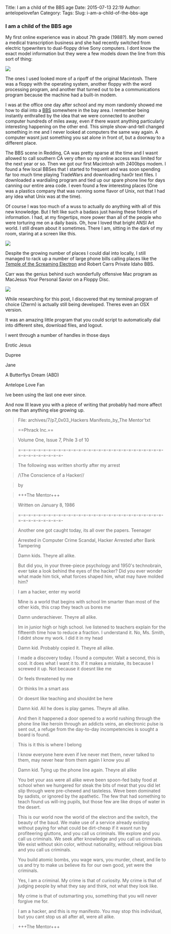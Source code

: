 Title: I am a child of the BBS age
Date: 2015-07-13 22:19
Author: antelopelovefan
Category: 
Tags: 
Slug: i-am-a-child-of-the-bbs-age

### I am a child of the BBS age

My first online experience was in about 7th grade (1988?). My mom owned a medical transcription business and she had recently switched from electric typewriters to dual-floppy drive Sony computers. I dont know the exact model information but they were a few models down the line from this sort of thing:

<img src="https://d262ilb51hltx0.cloudfront.net/max/800/1*PEIgcT2_I1AOsixCx1vEDA.gif" />

The ones I used looked more of a ripoff of the original Macintosh. There was a floppy with the operating system, another floppy with the word processing program, and another that turned out to be a communications program because the machine had a built-in modem.

I was at the office one day after school and my mom randomly showed me how to dial into a [BBS](http://en.wikipedia.org/wiki/Bulletin_board_system) somewhere in the bay area. I remember being instantly enthralled by the idea that we were connected to another computer hundreds of miles away, even if there wasnt anything particularly interesting happening on the other end. This simple show-and-tell changed something in me and I never looked at computers the same way again. A computer wasnt just something you sat alone in front of, but a doorway to a different place.

The BBS scene in Redding, CA was pretty sparse at the time and I wasnt allowed to call southern CA very often so my online access was limited for the next year or so. Then we got our first Macintosh with 2400bps modem. I found a few local BBSes that I started to frequent and was soon spending far too much time playing TradeWars and downloading hax0r text files. I downloaded a wardialing program and tied up our spare phone line for days canning our entire area code. I even found a few interesting places (One was a plastics company that was running some flavor of Unix, not that I had any idea what Unix was at the time).

Of course I was too much of a wuss to actually do anything with all of this new knowledge. But I felt like such a badass just having these folders of information. I had, at my fingertips, more power than all of the people who were torturing me on a daily basis. Oh, how I loved that bright ANSI Art world. I still dream about it sometimes. There I am, sitting in the dark of my room, staring at a screen like this.

<img src="https://d262ilb51hltx0.cloudfront.net/max/800/1*Z0SozL4qzdc2jo8jLohKXw.jpeg" />

Despite the growing number of places I could dial into locally, I still managed to rack up a number of large phone bills calling places like the [Temple of the Screaming Electron](ht[tp://en.wikip](http://www.lamprey-systems.com/)edia.org/wiki/Totse) and Robert Carrs Private Idaho BBS.

Carr was the genius behind such wonderfully offensive Mac program as MacJesus  Your Personal Savior on a Floppy Disc.

<img src="https://d262ilb51hltx0.cloudfront.net/max/800/1*_v4IHN7XU2zIU1cgbDY0Pg.gif" />

While researching for this post, I discovered that my terminal program of choice (Zterm) is actually still being developed. Theres even an OSX version.

It was an amazing little program that you could script to automatically dial into different sites, download files, and logout.

I went through a number of handles in those days

Erotic Jesus

Dupree

Jane

A Butterflys Dream (ABD)

Antelope Love Fan

Ive been using the last one ever since.

And now Ill leave you with a piece of writing that probably had more affect on me than anything else growing up.

> File: archives/7/p7_0x03_Hackers Manifesto_by_The Mentor'txt

> ==Phrack Inc.==

> Volume One, Issue 7, Phile 3 of 10

> =-=-=-=-=-=-=-=-=-=-=-=-=-=-=-=-=-=-=-=-=-=-=-=-=-=-=-=-=-=-=-=-=-=-=-=-=-=-

> The following was written shortly after my arrest

> \/\The Conscience of a Hacker/\/

> by

> +++The Mentor+++

> Written on January 8, 1986

> =-=-=-=-=-=-=-=-=-=-=-=-=-=-=-=-=-=-=-=-=-=-=-=-=-=-=-=-=-=-=-=-=-=-=-=-=-=-

> Another one got caught today, its all over the papers. Teenager

> Arrested in Computer Crime Scandal, Hacker Arrested after Bank Tampering

> Damn kids. Theyre all alike.

> But did you, in your three-piece psychology and 1950's technobrain, ever take a look behind the eyes of the hacker? Did you ever wonder what made him tick, what forces shaped him, what may have molded him?

> I am a hacker, enter my world

> Mine is a world that begins with school Im smarter than most of the other kids, this crap they teach us bores me

> Damn underachiever. Theyre all alike.

> Im in junior high or high school. Ive listened to teachers explain for the fifteenth time how to reduce a fraction. I understand it. No, Ms. Smith, I didnt show my work. I did it in my head

> Damn kid. Probably copied it. Theyre all alike.

> I made a discovery today. I found a computer. Wait a second, this is cool. It does what I want it to. If it makes a mistake, its because I screwed it up. Not because it doesnt like me

> Or feels threatened by me

> Or thinks Im a smart ass

> Or doesnt like teaching and shouldnt be here

> Damn kid. All he does is play games. Theyre all alike.

> And then it happened a door opened to a world rushing through the phone line like heroin through an addicts veins, an electronic pulse is sent out, a refuge from the day-to-day incompetencies is sought a board is found.

> This is it this is where I belong

> I know everyone here even if Ive never met them, never talked to them, may never hear from them again I know you all

> Damn kid. Tying up the phone line again. Theyre all alike

> You bet your ass were all alike weve been spoon-fed baby food at school when we hungered for steak the bits of meat that you did let slip through were pre-chewed and tasteless. Weve been dominated by sadists, or ignored by the apathetic. The few that had something to teach found us will-ing pupils, but those few are like drops of water in the desert.

> This is our world now the world of the electron and the switch, the beauty of the baud. We make use of a service already existing without paying for what could be dirt-cheap if it wasnt run by profiteering gluttons, and you call us criminals. We explore and you call us criminals. We seek after knowledge and you call us criminals. We exist without skin color, without nationality, without religious bias and you call us criminals.

> You build atomic bombs, you wage wars, you murder, cheat, and lie to us and try to make us believe its for our own good, yet were the criminals.

> Yes, I am a criminal. My crime is that of curiosity. My crime is that of judging people by what they say and think, not what they look like.

> My crime is that of outsmarting you, something that you will never forgive me for.

> I am a hacker, and this is my manifesto. You may stop this individual, but you cant stop us all after all, were all alike.

> +++The Mentor+++

